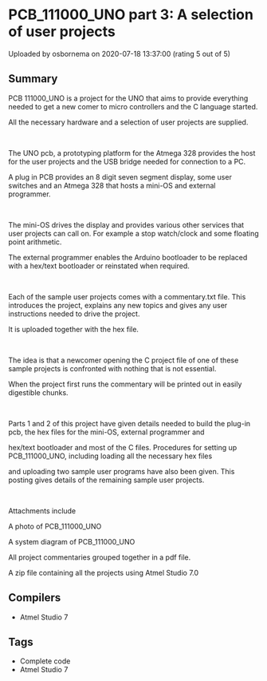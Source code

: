 # PCB_111000_UNO part 3: 		A selection of user projects

Uploaded by osbornema on 2020-07-18 13:37:00 (rating 5 out of 5)

## Summary

PCB 111000\_UNO is a project for the UNO that aims to provide everything needed to get a new comer to micro controllers and the C language started. 


All the necessary hardware and a selection of user projects are supplied.


 


The UNO pcb, a prototyping platform for the Atmega 328 provides the host for the user projects and the USB bridge needed for connection to a PC.


A plug in PCB provides an 8 digit seven segment display, some user switches and an Atmega 328 that hosts a mini-OS and external programmer. 


 


The mini-OS drives the display and provides various other services that user projects can call on. For example a stop watch/clock and some floating point arithmetic. 


The external programmer enables the Arduino bootloader to be replaced with a hex/text bootloader or reinstated when required.


 


Each of the sample user projects comes with a commentary.txt file. This introduces the project, explains any new topics and gives any user instructions needed to drive the project.


It is uploaded together with the hex file. 


 


The idea is that a newcomer opening the C project file of one of these sample projects is confronted with nothing that is not essential. 


When the project first runs the commentary will be printed out in easily digestible chunks.


 


Parts 1 and 2 of this project have given details needed to build the plug-in pcb, the hex files for the mini-OS, external programmer and 


hex/text bootloader and most of the C files. Procedures for setting up PCB\_111000\_UNO, including loading all the necessary hex files 


and uploading two sample user programs have also been given. This posting gives details of the remaining sample user projects. 


 


Attachments include 


A photo of PCB\_111000\_UNO


A system diagram of PCB\_111000\_UNO


All project commentaries grouped together in a pdf file.


A zip file containing all the projects using Atmel Studio 7.0

## Compilers

- Atmel Studio 7

## Tags

- Complete code
- Atmel Studio 7
